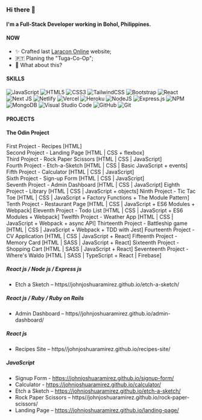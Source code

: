 <!--
**johnjoshuaramirez/johnjoshuaramirez** is a ✨ _special_ ✨ repository because its `README.md` (this file) appears on your GitHub profile.
-->
### Hi there 👋

#### I'm a Full-Stack Developer working in Bohol, Philippines.

#### NOW

- ✨ Crafted last [Laracon Online](https://laracon.net) website;
- 🇵🇹 Planing the "Tuga-Co-Op";
- 🍑 What about this?

#### SKILLS
![JavaScript](https://img.shields.io/badge/javascript-%23323330.svg?style=for-the-badge&logo=javascript&logoColor=%23F7DF1E) ![HTML5](https://img.shields.io/badge/html5-%23E34F26.svg?style=for-the-badge&logo=html5&logoColor=white) ![CSS3](https://img.shields.io/badge/css3-%231572B6.svg?style=for-the-badge&logo=css3&logoColor=white) ![TailwindCSS](https://img.shields.io/badge/tailwindcss-%2338B2AC.svg?style=for-the-badge&logo=tailwind-css&logoColor=white) 	![Bootstrap](https://img.shields.io/badge/bootstrap-%23563D7C.svg?style=for-the-badge&logo=bootstrap&logoColor=white) ![React](https://img.shields.io/badge/react-%2320232a.svg?style=for-the-badge&logo=react&logoColor=%2361DAFB) ![Next JS](https://img.shields.io/badge/Next-black?style=for-the-badge&logo=next.js&logoColor=white) ![Netlify](https://img.shields.io/badge/netlify-%23000000.svg?style=for-the-badge&logo=netlify&logoColor=#00C7B7) ![Vercel](https://img.shields.io/badge/vercel-%23000000.svg?style=for-the-badge&logo=vercel&logoColor=white) ![Heroku](https://img.shields.io/badge/heroku-%23430098.svg?style=for-the-badge&logo=heroku&logoColor=white) ![NodeJS](https://img.shields.io/badge/node.js-6DA55F?style=for-the-badge&logo=node.js&logoColor=white) ![Express.js](https://img.shields.io/badge/express.js-%23404d59.svg?style=for-the-badge&logo=express&logoColor=%2361DAFB) ![NPM](https://img.shields.io/badge/NPM-%23000000.svg?style=for-the-badge&logo=npm&logoColor=white) ![MongoDB](https://img.shields.io/badge/MongoDB-%234ea94b.svg?style=for-the-badge&logo=mongodb&logoColor=white) ![Visual Studio Code](https://img.shields.io/badge/Visual%20Studio%20Code-0078d7.svg?style=for-the-badge&logo=visual-studio-code&logoColor=white) ![GitHub](https://img.shields.io/badge/github-%23121011.svg?style=for-the-badge&logo=github&logoColor=white) ![Git](https://img.shields.io/badge/git-%23F05033.svg?style=for-the-badge&logo=git&logoColor=white)

#### PROJECTS

#### The Odin Project

First Project - Recipes [HTML]  
Second Project - Landing Page [HTML | CSS + flexbox]  
Third Project - Rock Paper Scissors [HTML | CSS | JavaScript]  
Fourth Project - Etch-a-Sketch [HTML | CSS | Basic JavaScript + events]  
Fifth Project - Calculator [HTML | CSS | JavaScript]  
Sixth Project - Sign-up Form [HTML | CSS | JavaScript]  
Seventh Project - Admin Dashboard [HTML | CSS | JavaScript]
Eighth Project - Library [HTML | CSS | JavaScript + objects]
Ninth Project - Tic Tac Toe [HTML | CSS | JavaScript + Factory Functions + The Module Pattern]
Tenth Project - Restaurant Page [HTML | CSS | JavaScript + ES6 Modules + Webpack]
Eleventh Project - Todo List [HTML | CSS | JavaScript + ES6 Modules + Webpack]
Twelfth Project - Weather App [HTML | CSS | JavaScript + Webpack + async API]
Thirteenth Project - Battleship game [HTML | CSS | JavaScript + Webpack + TDD with Jest]
Fourteenth Project - CV Application [HTML | CSS | JavaScript + React]
Fifteenth Project - Memory Card [HTML | SASS | JavaScript + React]
Sixteenth Project - Shopping Cart [HTML | SASS | JavaScript + React]
Seventeenth Project - Where's Waldo [HTML | SASS | TypeScript + React | Firebase]

##### React js / Node js / Express js
- Etch a Sketch – https//johnjoshuaramirez.github.io/etch-a-sketch/

##### React js / Ruby / Ruby on Rails
- Admin Dashboard – https//johnjoshuaramirez.github.io/admin-dashboard/

##### React js
- Recipes Site – https//johnjoshuaramirez.github.io/recipes-site/

##### JavaScript
- Signup Form - https://johnjoshuaramirez.github.io/signup-form/
- Calculator - https://johnjoshuaramirez.github.io/calculator/
- Etch a Sketch – https://johnjoshuaramirez.github.io/etch-a-sketch/
- Rock Paper Scissors – https//johnjoshuaramirez.github.io/rock-paper-scissors/
- Landing Page – https://johnjoshuaramirez.github.io/landing-page/
